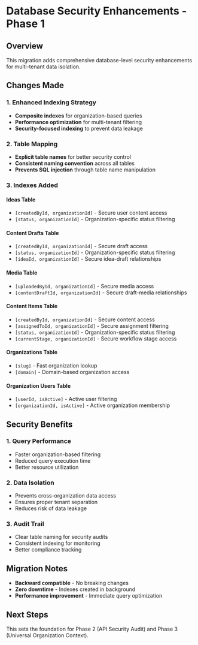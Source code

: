 # Database Security Enhancements - Phase 1

## Overview
This migration adds comprehensive database-level security enhancements for multi-tenant data isolation.

## Changes Made

### 1. Enhanced Indexing Strategy
- **Composite indexes** for organization-based queries
- **Performance optimization** for multi-tenant filtering
- **Security-focused indexing** to prevent data leakage

### 2. Table Mapping
- **Explicit table names** for better security control
- **Consistent naming convention** across all tables
- **Prevents SQL injection** through table name manipulation

### 3. Indexes Added

#### Ideas Table
- `[createdById, organizationId]` - Secure user content access
- `[status, organizationId]` - Organization-specific status filtering

#### Content Drafts Table
- `[createdById, organizationId]` - Secure draft access
- `[status, organizationId]` - Organization-specific status filtering
- `[ideaId, organizationId]` - Secure idea-draft relationships

#### Media Table
- `[uploadedById, organizationId]` - Secure media access
- `[contentDraftId, organizationId]` - Secure draft-media relationships

#### Content Items Table
- `[createdById, organizationId]` - Secure content access
- `[assignedToId, organizationId]` - Secure assignment filtering
- `[status, organizationId]` - Organization-specific status filtering
- `[currentStage, organizationId]` - Secure workflow stage access

#### Organizations Table
- `[slug]` - Fast organization lookup
- `[domain]` - Domain-based organization access

#### Organization Users Table
- `[userId, isActive]` - Active user filtering
- `[organizationId, isActive]` - Active organization membership

## Security Benefits

### 1. **Query Performance**
- Faster organization-based filtering
- Reduced query execution time
- Better resource utilization

### 2. **Data Isolation**
- Prevents cross-organization data access
- Ensures proper tenant separation
- Reduces risk of data leakage

### 3. **Audit Trail**
- Clear table naming for security audits
- Consistent indexing for monitoring
- Better compliance tracking

## Migration Notes
- **Backward compatible** - No breaking changes
- **Zero downtime** - Indexes created in background
- **Performance improvement** - Immediate query optimization

## Next Steps
This sets the foundation for Phase 2 (API Security Audit) and Phase 3 (Universal Organization Context). 